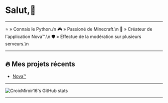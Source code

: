 # Salut,👋

---

⭐ » Connais le Python./n
🎮 » Passioné de Minecraft.\n
🚀 » Créateur de l'application Nova™.\n
🛡️ » Effectue de la modération sur plusieurs serveurs.\n

---

## 🔥 Mes projets récents
- [Nova™](1219689750395617280)

---

![CroixMiroir16's GitHub stats](https://github-readme-stats.vercel.app/api?username=CroixMiroir16&show_icons=true&theme=tokyonight)

---
